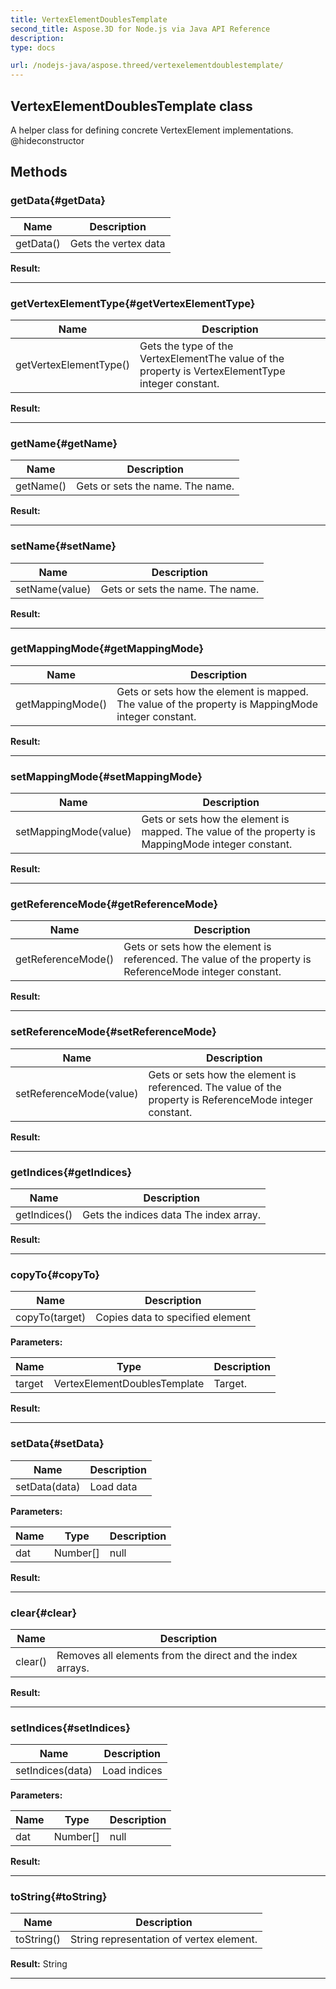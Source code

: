 ```yaml
---
title: VertexElementDoublesTemplate 
second_title: Aspose.3D for Node.js via Java API Reference
description: 
type: docs

url: /nodejs-java/aspose.threed/vertexelementdoublestemplate/
---
```

## VertexElementDoublesTemplate class

  A helper class for defining concrete VertexElement implementations.  @hideconstructor


## Methods

### getData{#getData}

| Name | Description |
| --- | --- |
| getData() | Gets the vertex data | 

 **Result:**



---


### getVertexElementType{#getVertexElementType}

| Name | Description |
| --- | --- |
| getVertexElementType() | Gets the type of the VertexElementThe value of the property is VertexElementType integer constant. | 

 **Result:**



---


### getName{#getName}

| Name | Description |
| --- | --- |
| getName() | Gets or sets the name. The name. | 

 **Result:**



---


### setName{#setName}

| Name | Description |
| --- | --- |
| setName(value) | Gets or sets the name. The name. | 

 **Result:**



---


### getMappingMode{#getMappingMode}

| Name | Description |
| --- | --- |
| getMappingMode() | Gets or sets how the element is mapped. The value of the property is MappingMode integer constant. | 

 **Result:**



---


### setMappingMode{#setMappingMode}

| Name | Description |
| --- | --- |
| setMappingMode(value) | Gets or sets how the element is mapped. The value of the property is MappingMode integer constant. | 

 **Result:**



---


### getReferenceMode{#getReferenceMode}

| Name | Description |
| --- | --- |
| getReferenceMode() | Gets or sets how the element is referenced. The value of the property is ReferenceMode integer constant. | 

 **Result:**



---


### setReferenceMode{#setReferenceMode}

| Name | Description |
| --- | --- |
| setReferenceMode(value) | Gets or sets how the element is referenced. The value of the property is ReferenceMode integer constant. | 

 **Result:**



---


### getIndices{#getIndices}

| Name | Description |
| --- | --- |
| getIndices() | Gets the indices data The index array. | 

 **Result:**



---


### copyTo{#copyTo}

| Name | Description |
| --- | --- |
| copyTo(target) | Copies data to specified element | 

 **Parameters:**

| Name | Type | Description |
| --- | --- | --- |
| target | VertexElementDoublesTemplate | Target. |

 **Result:**



---


### setData{#setData}

| Name | Description |
| --- | --- |
| setData(data) | Load data | 

 **Parameters:**

| Name | Type | Description |
| --- | --- | --- |
|  dat | Number[] | null |

 **Result:**



---


### clear{#clear}

| Name | Description |
| --- | --- |
| clear() | Removes all elements from the direct and the index arrays. | 

 **Result:**



---


### setIndices{#setIndices}

| Name | Description |
| --- | --- |
| setIndices(data) | Load indices | 

 **Parameters:**

| Name | Type | Description |
| --- | --- | --- |
|  dat | Number[] | null |

 **Result:**



---


### toString{#toString}

| Name | Description |
| --- | --- |
| toString() | String representation of vertex element. | 

 **Result:**
String


---



